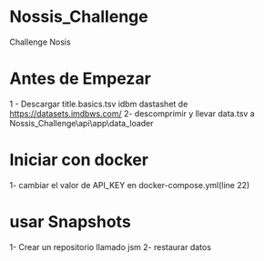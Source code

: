 # Nossis_Challenge
Challenge Nosis

# Antes de Empezar
1 - Descargar title.basics.tsv idbm dastashet de https://datasets.imdbws.com/
2- descomprimir y llevar data.tsv a Nossis_Challenge\api\app\data_loader


# Iniciar con docker
1- cambiar el valor de API_KEY en docker-compose.yml(line 22)

# usar Snapshots
1- Crear un repositorio llamado jsm
2- restaurar datos
